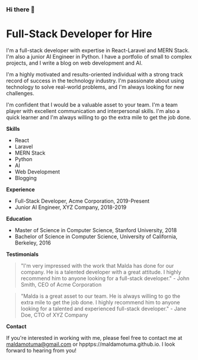 ### Hi there 👋

<!--
**maldamotuma/maldamotuma** is a ✨ _special_ ✨ repository because its `README.md` (this file) appears on your GitHub profile.

Here are some ideas to get you started:

- 🔭 I’m currently working on ...
- 🌱 I’m currently learning ...
- 👯 I’m looking to collaborate on ...
- 🤔 I’m looking for help with ...
- 💬 Ask me about ...
- 📫 How to reach me: ...
- 😄 Pronouns: ...
- ⚡ Fun fact: ...
-->

# Full-Stack Developer for Hire

I'm a full-stack developer with expertise in React-Laravel and MERN Stack. I'm also a junior AI Engineer in Python. I have a portfolio of small to complex projects, and I write a blog on web development and AI.

I'm a highly motivated and results-oriented individual with a strong track record of success in the technology industry. I'm passionate about using technology to solve real-world problems, and I'm always looking for new challenges.

I'm confident that I would be a valuable asset to your team. I'm a team player with excellent communication and interpersonal skills. I'm also a quick learner and I'm always willing to go the extra mile to get the job done.

**Skills**

* React
* Laravel
* MERN Stack
* Python
* AI
* Web Development
* Blogging

**Experience**

* Full-Stack Developer, Acme Corporation, 2019-Present
* Junior AI Engineer, XYZ Company, 2018-2019

**Education**

* Master of Science in Computer Science, Stanford University, 2018
* Bachelor of Science in Computer Science, University of California, Berkeley, 2016

**Testimonials**

> "I'm very impressed with the work that Malda has done for our company. He is a talented developer with a great attitude. I highly recommend him to anyone looking for a full-stack developer." - John Smith, CEO of Acme Corporation

>

> "Malda is a great asset to our team. He is always willing to go the extra mile to get the job done. I highly recommend him to anyone looking for a talented and experienced full-stack developer." - Jane Doe, CTO of XYZ Company

**Contact**

If you're interested in working with me, please feel free to contact me at maldamotuma@gmail.com or hpptps://maldamotuma.github.io. I look forward to hearing from you!
